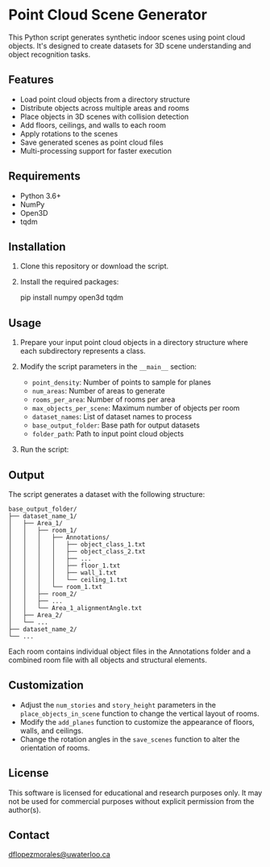 # Point Cloud Scene Generator

This Python script generates synthetic indoor scenes using point cloud objects. It's designed to create datasets for 3D scene understanding and object recognition tasks.

## Features

- Load point cloud objects from a directory structure
- Distribute objects across multiple areas and rooms
- Place objects in 3D scenes with collision detection
- Add floors, ceilings, and walls to each room
- Apply rotations to the scenes
- Save generated scenes as point cloud files
- Multi-processing support for faster execution

## Requirements

- Python 3.6+
- NumPy
- Open3D
- tqdm

## Installation

1. Clone this repository or download the script.
2. Install the required packages:

	pip install numpy open3d tqdm


## Usage

1. Prepare your input point cloud objects in a directory structure where each subdirectory represents a class.
2. Modify the script parameters in the `__main__` section:
   - `point_density`: Number of points to sample for planes
   - `num_areas`: Number of areas to generate
   - `rooms_per_area`: Number of rooms per area
   - `max_objects_per_scene`: Maximum number of objects per room
   - `dataset_names`: List of dataset names to process
   - `base_output_folder`: Base path for output datasets
   - `folder_path`: Path to input point cloud objects

3. Run the script:


## Output

The script generates a dataset with the following structure:

```plaintext
base_output_folder/
├── dataset_name_1/
│   ├── Area_1/
│   │   ├── room_1/
│   │   │   ├── Annotations/
│   │   │   │   ├── object_class_1.txt
│   │   │   │   ├── object_class_2.txt
│   │   │   │   ├── ...
│   │   │   │   ├── floor_1.txt
│   │   │   │   ├── wall_1.txt
│   │   │   │   └── ceiling_1.txt
│   │   │   └── room_1.txt
│   │   ├── room_2/
│   │   ├── ...
│   │   └── Area_1_alignmentAngle.txt
│   ├── Area_2/
│   └── ...
├── dataset_name_2/
└── ...
```


Each room contains individual object files in the Annotations folder and a combined room file with all objects and structural elements.

## Customization

- Adjust the `num_stories` and `story_height` parameters in the `place_objects_in_scene` function to change the vertical layout of rooms.
- Modify the `add_planes` function to customize the appearance of floors, walls, and ceilings.
- Change the rotation angles in the `save_scenes` function to alter the orientation of rooms.

## License

This software is licensed for educational and research purposes only. It may not be used for commercial purposes without explicit permission from the author(s).


## Contact

dflopezmorales@uwaterloo.ca
